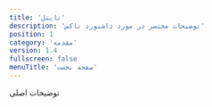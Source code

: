 ```yaml
---
title: 'تایتل'
description: 'توضیحات مختصر در مورد داشبورد ناکس'
position: 1
category: 'مقدمه'
version: 1.4
fullscreen: false
menuTitle: 'صفحه نخست'
---
```


توضیحات اصلی
